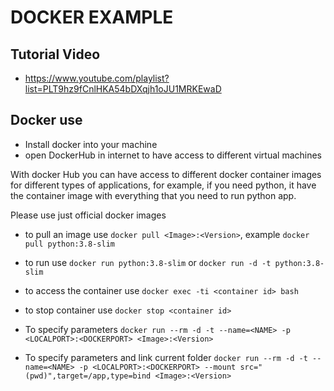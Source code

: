 # DOCKER EXAMPLE

## Tutorial Video

- https://www.youtube.com/playlist?list=PLT9hz9fCnlHKA54bDXqjh1oJU1MRKEwaD

## Docker use

- Install docker into your machine
- open DockerHub in internet to have access to different virtual machines

With docker Hub you can have access to different docker container images for different types of applications, for example, if you need python, it have the container image with everything that you need to run python app.

Please use just official docker images

- to pull an image use `docker pull <Image>:<Version>`, example `docker pull python:3.8-slim`
- to run use `docker run python:3.8-slim` or `docker run -d -t python:3.8-slim`
- to access the container use `docker exec -ti <container id> bash`
- to stop container use `docker stop <container id>`

- To specify parameters `docker run --rm -d -t --name=<NAME> -p <LOCALPORT>:<DOCKERPORT> <Image>:<Version>`
- To specify parameters and link current folder `docker run --rm -d -t --name=<NAME> -p <LOCALPORT>:<DOCKERPORT> --mount src="(pwd)",target=/app,type=bind <Image>:<Version>`
